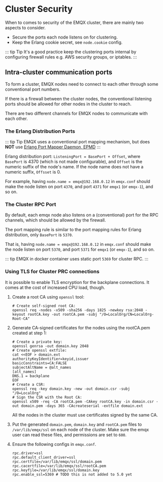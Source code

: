 # Cluster Security

When to comes to security of the EMQX cluster, there are mainly
two aspects to consider.

* Secure the ports each node listens on for clustering.
* Keep the Erlang cookie secret, see `node.cookie` config.

::: tip Tip
It's a good practice keep the clustering ports internal by configuring
firewall rules e.g. AWS security groups, or iptables.
:::

## Intra-cluster communication ports

To form a cluster, EMQX nodes need to connect to each other through some conventional
port numbers.

If there is a firewall between the cluster nodes, the conventional listening ports
should be allowed for other nodes in the cluster to reach.

There are two different channels for EMQX nodes to communicate with each other.

### The Erlang Distribution Ports

::: tip Tip
EMQX uses a conventional port mapping mechanism,
but does **NOT** use [Erlang Port Mapper Daemon, EPMD](https://www.erlang.org/doc/man/epmd.html)
:::

Erlang distribution port: `ListeningPort = BasePort + Offset`,
where `BasePort` is 4370 (which is not made configurable), and `Offset` is the numeric
suffix of the node's name. If the node name does not have a numeric suffix, `Offsset` is 0.

For example, having `node.name = emqx@192.168.0.12` in `emqx.conf` should make the
node listen on port `4370`, and port  `4371` for `emqx1` (or `emqx-1`), and so on.

### The Cluster RPC Port

By default, each emqx node also listens on a (conventional) port for the RPC channels,
which should be allowed by the firewall.

The port mapping rule is similar to the port mapping rules for Erlang distribution,
only `BasePort` is `5370`.

That is, having `node.name = emqx@192.168.0.12` in `emqx.conf` should make the node
listen on port `5370`, and port `5371` for `emqx1` (or `emqx-1`), and so on.

::: tip
EMQX in docker container uses static port `5369` for cluster RPC.
:::

### Using TLS for Cluster PRC connections

It is possible to enable TLS encryption for the backplane connections. It comes at the cost of increased CPU load, though.

1. Create a root CA using `openssl` tool:

   ```
   # Create self-signed root CA:
   openssl req -nodes -x509 -sha256 -days 1825 -newkey rsa:2048 -keyout rootCA.key -out rootCA.pem -subj "/O=LocalOrg/CN=LocalOrg-Root-CA"
   ```

2. Generate CA-signed certificates for the nodes using the rootCA.pem created at step 1:

   ```
   # Create a private key:
   openssl genrsa -out domain.key 2048
   # Create openssl extfile:
   cat <<EOF > domain.ext
   authorityKeyIdentifier=keyid,issuer
   basicConstraints=CA:FALSE
   subjectAltName = @alt_names
   [alt_names]
   DNS.1 = backplane
   EOF
   # Create a CSR:
   openssl req -key domain.key -new -out domain.csr -subj "/O=LocalOrg"
   # Sign the CSR with the Root CA:
   openssl x509 -req -CA rootCA.pem -CAkey rootCA.key -in domain.csr -out domain.pem -days 365 -CAcreateserial -extfile domain.ext
   ```
   All the nodes in the cluster must use certificates signed by the same CA.

3. Put the generated `domain.pem`, `domain.key` and `rootCA.pem` files to `/var/lib/emqx/ssl` on each node of the cluster.
   Make sure the emqx user can read these files, and permissions are set to `600`.

4. Ensure the following configs in `emqx.conf`.

   ```
   rpc.driver=ssl
   rpc.default_client_driver=ssl
   rpc.certfile=/var/lib/emqx/ssl/domain.pem
   rpc.cacertfile=/var/lib/emqx/ssl/rootCA.pem
   rpc.keyfile=/var/lib/emqx/ssl/domain.key
   rpc.enable_ssl=5369 # TODO this is not added to 5.0 yet
   ```
